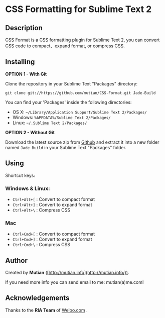 CSS Formatting for Sublime Text 2
===================


Description
-----------

CSS Format is a CSS formatting plugin for Sublime Text 2, you can convert CSS code to compact、expand format, or compress CSS.


Installing
----------

**OPTION 1 - With Git**

Clone the repository in your Sublime Text "Packages" directory:

    git clone git://https://github.com/mutian/CSS-Format.git Jade-Build

You can find your 'Packages' inside the following directories:

* OS X:
    `~/Library/Application Support/Sublime Text 2/Packages/`
* Windows:
    `%APPDATA%/Sublime Text 2/Packages/`
* Linux:
    `~/.Sublime Text 2/Packages/`


**OPTION 2 - Without Git**

Download the latest source zip from [Github](https://github.com/mutian/CSS-Format) and extract it into a new folder named `Jade Build` in your Sublime Text "Packages" folder.


Using
-----

Shortcut keys:


### Windows & Linux:

* `Ctrl+Alt+[` : Convert to compact format
* `Ctrl+Alt+]` : Convert to expand format
* `Ctrl+Alt+\` : Compress CSS


### Mac

* `Ctrl+Cmd+[` : Convert to compact format
* `Ctrl+Cmd+]` : Convert to expand format
* `Ctrl+Cmd+\` : Compress CSS


Author
------

Created by **Mutian** ([http://mutian.info](http://mutian.info/)).

If you need more info you can send email to me: mutian(a)me.com!


Acknowledgements
----------------

Thanks to the **RIA Team** of [Weibo.com](http://weibo.com/) .